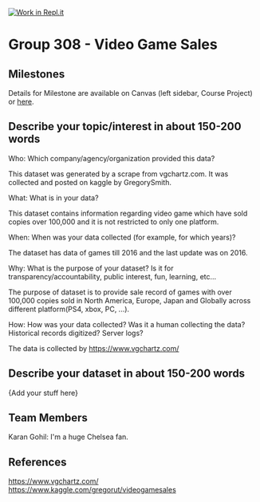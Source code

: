 [![Work in Repl.it](https://classroom.github.com/assets/work-in-replit-14baed9a392b3a25080506f3b7b6d57f295ec2978f6f33ec97e36a161684cbe9.svg)](https://classroom.github.com/online_ide?assignment_repo_id=311589&assignment_repo_type=GroupAssignmentRepo)
# Group 308 - Video Game Sales


## Milestones

Details for Milestone are available on Canvas (left sidebar, Course Project) or [here](https://firas.moosvi.com/courses/data301/project/milestone01.html).

## Describe your topic/interest in about 150-200 words

Who: Which company/agency/organization provided this data?

This dataset was generated by a scrape from vgchartz.com. It was collected and posted on kaggle by GregorySmith.

What: What is in your data?

This dataset contains information regarding video game which have sold copies over 100,000 and it is not restricted to only one platform.

When: When was your data collected (for example, for which years)?

The dataset has data of games till 2016 and the last update was on 2016.

Why: What is the purpose of your dataset? Is it for transparency/accountability, public interest, fun, learning, etc…

The purpose of dataset is to provide sale record of games with over 100,000 copies sold in North America, Europe, Japan and Globally across different platform(PS4, xbox, PC, ...).

How: How was your data collected? Was it a human collecting the data? Historical records digitized? Server logs?

The data is collected by https://www.vgchartz.com/

## Describe your dataset in about 150-200 words

{Add your stuff here}

## Team Members

Karan Gohil: I'm a huge Chelsea fan.

## References

https://www.vgchartz.com/
https://www.kaggle.com/gregorut/videogamesales
